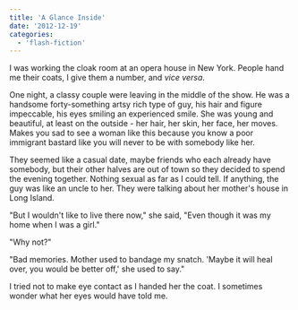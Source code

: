 ```yaml
---
title: 'A Glance Inside'
date: '2012-12-19'
categories:
  - 'flash-fiction'
---
```


I was working the cloak room at an opera house in New York. People hand me their
coats, I give them a number, and _vice versa_.

<!-- truncate -->

One night, a classy couple were leaving in the middle of the show. He was a
handsome forty-something artsy rich type of guy, his hair and figure impeccable,
his eyes smiling an experienced smile. She was young and beautiful, at least on
the outside - her hair, her skin, her face, her moves. Makes you sad to see a
woman like this because you know a poor immigrant bastard like you will never to
be with somebody like her.

They seemed like a casual date, maybe friends who each already have somebody,
but their other halves are out of town so they decided to spend the evening
together. Nothing sexual as far as I could tell. If anything, the guy was like
an uncle to her. They were talking about her mother's house in Long Island.

"But I wouldn't like to live there now," she said, "Even though it was my home
when I was a girl."

"Why not?"

"Bad memories. Mother used to bandage my snatch. 'Maybe it will heal over, you
would be better off,' she used to say."

I tried not to make eye contact as I handed her the coat. I sometimes wonder
what her eyes would have told me.
